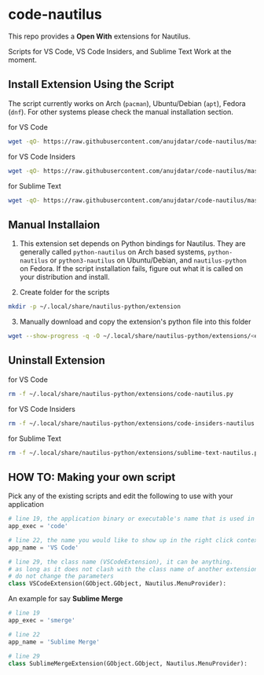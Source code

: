 # code-nautilus

This repo provides a **Open With** extensions for Nautilus.

Scripts for VS Code, VS Code Insiders, and Sublime Text Work at the moment.


## Install Extension Using the Script

The script currently works on Arch (`pacman`), Ubuntu/Debian (`apt`), Fedora (`dnf`). For other systems please check the manual installation section.

for VS Code
```sh
wget -qO- https://raw.githubusercontent.com/anujdatar/code-nautilus/master/install.sh | bash -s "code"
```

for VS Code Insiders
```sh
wget -qO- https://raw.githubusercontent.com/anujdatar/code-nautilus/master/install.sh | bash -s "code-insiders"
```

for Sublime Text
```sh
wget -qO- https://raw.githubusercontent.com/anujdatar/code-nautilus/master/install.sh | bash -s "sublime-text"
```

## Manual Installaion
1. This extension set depends on Python bindings for Nautilus. They are generally called `python-nautilus` on Arch based systems, `python-nautilus` or `python3-nautilus` on Ubuntu/Debian, and `nautilus-python` on Fedora. If the script installation fails, figure out what it is called on your distribution and install.

2. Create folder for the scripts
  ```sh
  mkdir -p ~/.local/share/nautilus-python/extension
  ```

3. Manually download and copy the extension's python file into this folder
  ```sh
  wget --show-progress -q -O ~/.local/share/nautilus-python/extensions/<extension_name>.py https://raw.githubusercontent.com/anujdatar/code-nautilus/master/<extension_name>.py

  ```

## Uninstall Extension

for VS Code
```sh
rm -f ~/.local/share/nautilus-python/extensions/code-nautilus.py
```

for VS Code Insiders
```sh
rm -f ~/.local/share/nautilus-python/extensions/code-insiders-nautilus.py
```

for Sublime Text
```sh
rm -f ~/.local/share/nautilus-python/extensions/sublime-text-nautilus.py
```

## HOW TO: Making your own script
Pick any of the existing scripts and edit the following to use with your application
```python
# line 19, the application binary or executable's name that is used in terminal
app_exec = 'code'

# line 22, the name you would like to show up in the right click context menu
app_name = 'VS Code'

# line 29, the class name (VSCodeExtension), it can be anything.
# as long as it does not clash with the class name of another extension.
# do not change the parameters
class VSCodeExtension(GObject.GObject, Nautilus.MenuProvider):
```

An example for say **Sublime Merge**

```python
# line 19
app_exec = 'smerge'

# line 22
app_name = 'Sublime Merge'

# line 29
class SublimeMergeExtension(GObject.GObject, Nautilus.MenuProvider):
```

